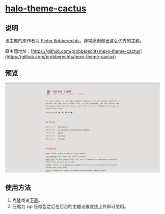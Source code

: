 <h1><a href="https://github.com/halo-dev" target="_blank">halo-theme-cactus</a></h1>

## 说明

该主题的原作者为 [Pieter Robberechts](https://people.cs.kuleuven.be/~pieter.robberechts/)，非常感谢做出这么优秀的主题。

原主题地址：[https://github.com/probberechts/hexo-theme-cactus](https://github.com/probberechts/hexo-theme-cactus)
## 预览
![](screenshot.png)

## 使用方法

1. 克隆或者[下载](https://github.com/Lostars/halo-theme-cactus)。
2. 压缩为 zip 压缩包之后在后台的主题设置直接上传即可使用。

